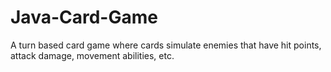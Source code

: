 # Java-Card-Game

A turn based card game where cards simulate enemies that have hit points, attack damage, movement abilities, etc.
